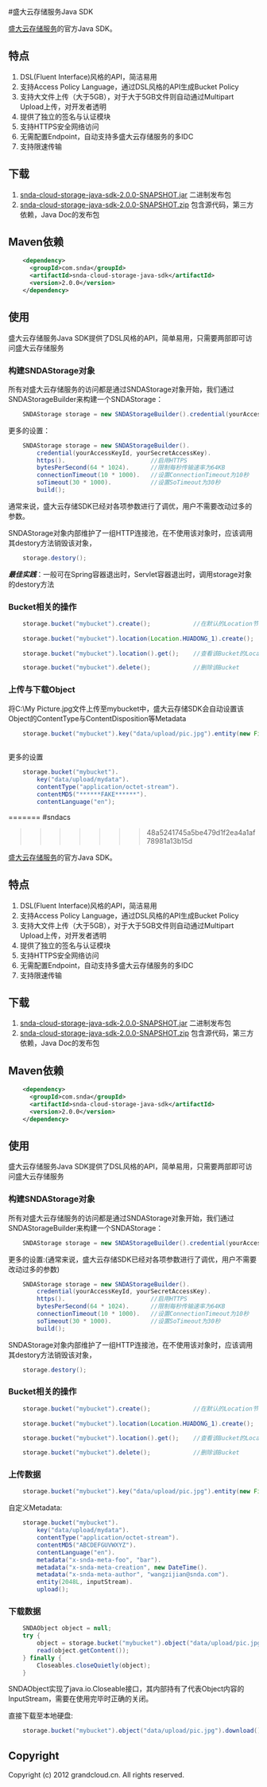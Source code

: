#盛大云存储服务Java SDK

[盛大云存储服务](http://www.grandcloud.cn/product/ecs)的官方Java SDK。

## 特点
1. DSL(Fluent Interface)风格的API，简洁易用
2. 支持Access Policy Language，通过DSL风格的API生成Bucket Policy
3. 支持大文件上传（大于5GB），对于大于5GB文件则自动通过Multipart Upload上传，对开发者透明
4. 提供了独立的签名与认证模块
5. 支持HTTPS安全网络访问
6. 无需配置Endpoint，自动支持多盛大云存储服务的多IDC
7. 支持限速传输

## 下载

1. [snda-cloud-storage-java-sdk-2.0.0-SNAPSHOT.jar](http://www.grandcloud.cn/product/ecs) 二进制发布包
2. [snda-cloud-storage-java-sdk-2.0.0-SNAPSHOT.zip](http://www.grandcloud.cn/product/ecs) 包含源代码，第三方依赖，Java Doc的发布包

## Maven依赖
```xml
    <dependency>
      <groupId>com.snda</groupId>
      <artifactId>snda-cloud-storage-java-sdk</artifactId>
      <version>2.0.0</version>
    </dependency>
```
## 使用
盛大云存储服务Java SDK提供了DSL风格的API，简单易用，只需要两部即可访问盛大云存储服务

### 构建SNDAStorage对象

所有对盛大云存储服务的访问都是通过SNDAStorage对象开始，我们通过SNDAStorageBuilder来构建一个SNDAStorage：
```java
	SNDAStorage storage = new SNDAStorageBuilder().credential(yourAccessKeyId, yourSecretAccessKey).build();
```
更多的设置：
```java
	SNDAStorage storage = new SNDAStorageBuilder().
		credential(yourAccessKeyId, yourSecretAccessKey).
		https(). 						//启用HTTPS
		bytesPerSecond(64 * 1024).		//限制每秒传输速率为64KB
		connectionTimeout(10 * 1000).	//设置ConnectionTimeout为10秒
		soTimeout(30 * 1000).			//设置SoTimeout为30秒
		build();
```		
通常来说，盛大云存储SDK已经对各项参数进行了调优，用户不需要改动过多的参数。

SNDAStorage对象内部维护了一组HTTP连接池，在不使用该对象时，应该调用其destory方法销毁该对象，
```java
	storage.destory();
```
	
***最佳实践***：一般可在Spring容器退出时，Servlet容器退出时，调用storage对象的destory方法

### Bucket相关的操作
```java
    storage.bucket("mybucket").create();			//在默认的Location节点中创建名为mybucket的Bucket
    
    storage.bucket("mybucket").location(Location.HUADONG_1).create();	//在华东一节点中创建名为mybucket的Bucket
    
    storage.bucket("mybucket").location().get();	//查看该Bucket的Location

	storage.bucket("mybucket").delete();			//删除该Bucket
```

### 上传与下载Object

将C:\\My Picture.jpg文件上传至mybucket中，盛大云存储SDK会自动设置该Object的ContentType与ContentDisposition等Metadata

```java
    storage.bucket("mybucket").key("data/upload/pic.jpg").entity(new File("C:\\My Picture.jpg")).upload();
    
```

更多的设置

```java
	storage.bucket("mybucket").
		key("data/upload/mydata").
		contentType("application/octet-stream").
		contentMD5("******FAKE******").
		contentLanguage("en");
```
=======
#sndacs
>>>>>>> 48a5241745a5be479d1f2ea4a1af78981a13b15d

[盛大云存储服务](http://www.grandcloud.cn/product/ecs)的官方Java SDK。

## 特点
1. DSL(Fluent Interface)风格的API，简洁易用
2. 支持Access Policy Language，通过DSL风格的API生成Bucket Policy
3. 支持大文件上传（大于5GB），对于大于5GB文件则自动通过Multipart Upload上传，对开发者透明
4. 提供了独立的签名与认证模块
5. 支持HTTPS安全网络访问
6. 无需配置Endpoint，自动支持多盛大云存储服务的多IDC
7. 支持限速传输

## 下载

1. [snda-cloud-storage-java-sdk-2.0.0-SNAPSHOT.jar](http://www.grandcloud.cn/product/ecs) 二进制发布包
2. [snda-cloud-storage-java-sdk-2.0.0-SNAPSHOT.zip](http://www.grandcloud.cn/product/ecs) 包含源代码，第三方依赖，Java Doc的发布包

## Maven依赖
```xml
    <dependency>
      <groupId>com.snda</groupId>
      <artifactId>snda-cloud-storage-java-sdk</artifactId>
      <version>2.0.0</version>
    </dependency>
```
## 使用
盛大云存储服务Java SDK提供了DSL风格的API，简单易用，只需要两部即可访问盛大云存储服务

### 构建SNDAStorage对象

所有对盛大云存储服务的访问都是通过SNDAStorage对象开始，我们通过SNDAStorageBuilder来构建一个SNDAStorage：
```java
	SNDAStorage storage = new SNDAStorageBuilder().credential(yourAccessKeyId, yourSecretAccessKey).build();
```
更多的设置:(通常来说，盛大云存储SDK已经对各项参数进行了调优，用户不需要改动过多的参数)
```java
	SNDAStorage storage = new SNDAStorageBuilder().
		credential(yourAccessKeyId, yourSecretAccessKey).
		https(). 						//启用HTTPS
		bytesPerSecond(64 * 1024).		//限制每秒传输速率为64KB
		connectionTimeout(10 * 1000).	//设置ConnectionTimeout为10秒
		soTimeout(30 * 1000).			//设置SoTimeout为30秒
		build();
```		

SNDAStorage对象内部维护了一组HTTP连接池，在不使用该对象时，应该调用其destory方法销毁该对象，
```java
	storage.destory();
```

### Bucket相关的操作
```java
    storage.bucket("mybucket").create();			//在默认的Location节点中创建名为mybucket的Bucket
    
    storage.bucket("mybucket").location(Location.HUADONG_1).create();	//在华东一节点中创建名为mybucket的Bucket
    
    storage.bucket("mybucket").location().get();	//查看该Bucket的Location

	storage.bucket("mybucket").delete();			//删除该Bucket
```

### 上传数据

```java
    storage.bucket("mybucket").key("data/upload/pic.jpg").entity(new File("d:\\user\\my_picture.jpg")).upload();
```

自定义Metadata:
```java
	storage.bucket("mybucket").
		key("data/upload/mydata").
		contentType("application/octet-stream").	
		contentMD5("ABCDEFGUVWXYZ").
		contentLanguage("en").
		metadata("x-snda-meta-foo", "bar").
		metadata("x-snda-meta-creation", new DateTime().
		metadata("x-snda-meta-author", "wangzijian@snda.com").
		entity(2048L, inputStream).
		upload();
```
### 下载数据

```java
	SNDAObject object = null;
	try {
		object = storage.bucket("mybucket").object("data/upload/pic.jpg").download();
		read(object.getContent());
	} finally {
		Closeables.closeQuietly(object);
	}
```
SNDAObject实现了java.io.Closeable接口，其内部持有了代表Object内容的InputStream，需要在使用完毕时正确的关闭。

直接下载至本地硬盘:
```java
	storage.bucket("mybucket").object("data/upload/pic.jpg").download().to(new File("~/download/my_pic.jpg"));
```


## Copyright

Copyright (c) 2012 grandcloud.cn.
All rights reserved.
